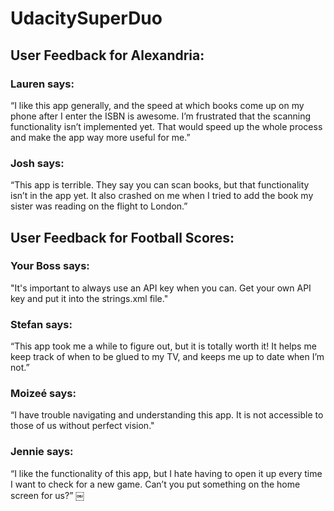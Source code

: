 # UdacitySuperDuo

## User Feedback for Alexandria:
### Lauren says:
“I like this app generally, and the speed at which books come up on my phone after I enter the ISBN is awesome. I’m frustrated that the scanning functionality isn’t implemented yet. That would speed up the whole process and make the app way more useful for me.”
### Josh says:
“This app is terrible. They say you can scan books, but that functionality isn’t in the app yet. It also crashed on me when I tried to add the book my sister was reading on the flight to London.”


## User Feedback for Football Scores:
### Your Boss says:
"It's important to always use an API key when you can. Get your own API key and put it into the strings.xml file."
### Stefan says:
“This app took me a while to figure out, but it is totally worth it! It helps me keep track of when to be glued to my TV, and keeps me up to date when I’m not.”
### Moizeé says:
“I have trouble navigating and understanding this app. It is not accessible to those of us without perfect vision."
### Jennie says:
“I like the functionality of this app, but I hate having to open it up every time I want to check for a new game. Can’t you put something on the home screen for us?”
￼


